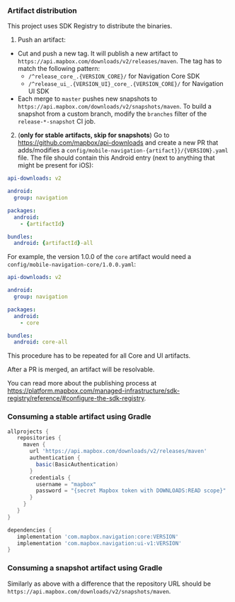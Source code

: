 ### Artifact distribution
This project uses SDK Registry to distribute the binaries.

1. Push an artifact:
- Cut and push a new tag. It will publish a new artifact to `https://api.mapbox.com/downloads/v2/releases/maven`. The tag has to match the following pattern:
  - `/^release_core_.{VERSION_CORE}/` for Navigation Core SDK
  - `/^release_ui_.{VERSION_UI}_core_.{VERSION_CORE}/` for Navigation UI SDK
- Each merge to `master` pushes new snapshots to `https://api.mapbox.com/downloads/v2/snapshots/maven`. To build a snapshot from a custom branch, modify the `branches` filter of the `release-*-snapshot` CI job.

2. (**only for stable artifacts, skip for snapshots**) Go to https://github.com/mapbox/api-downloads and create a new PR that adds/modifies a `config/mobile-navigation-{artifact}}/{VERSION}.yaml` file. The file should contain this Android entry (next to anything that might be present for iOS):
```yaml
api-downloads: v2

android:
  group: navigation

packages:
  android:
    - {artifactId}

bundles:
  android: {artifactId}-all
```

For example, the version 1.0.0 of the `core` artifact would need a `config/mobile-navigation-core/1.0.0.yaml`:
```yaml
api-downloads: v2

android:
  group: navigation

packages:
  android:
    - core

bundles:
  android: core-all
```

This procedure has to be repeated for all Core and UI artifacts.

After a PR is merged, an artifact will be resolvable.

You can read more about the publishing process at https://platform.mapbox.com/managed-infrastructure/sdk-registry/reference/#configure-the-sdk-registry.

### Consuming a stable artifact using Gradle
```groovy
allprojects {
   repositories {
     maven {
       url 'https://api.mapbox.com/downloads/v2/releases/maven'
       authentication {
         basic(BasicAuthentication)
       }
       credentials {
         username = "mapbox"
         password = "{secret Mapbox token with DOWNLOADS:READ scope}"
       }
     }
   }
}

dependencies {
   implementation 'com.mapbox.navigation:core:VERSION'
   implementation 'com.mapbox.navigation:ui-v1:VERSION'
}
```

### Consuming a snapshot artifact using Gradle
Similarly as above with a difference that the repository URL should be `https://api.mapbox.com/downloads/v2/snapshots/maven`.